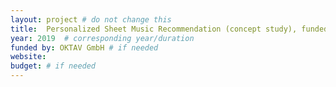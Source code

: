 ```yaml
---
layout: project # do not change this
title: 	Personalized Sheet Music Recommendation (concept study), funded by OKTAV GmbH # title of the project
year: 2019	# corresponding year/duration
funded by: OKTAV GmbH # if needed
website: 
budget: # if needed
---
```

